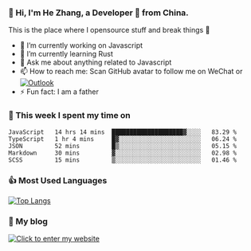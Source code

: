### 👋 Hi, I'm He Zhang, a Developer 🚀 from China.

This is the place where I opensource stuff and break things :rofl:

- 🔭  I’m currently working on Javascript
- 🌱  I’m currently learning Rust
- 💬  Ask me about anything related to Javascript
- 📫  How to reach me: Scan GitHub avatar to follow me on WeChat or [![Outlook](https://img.shields.io/badge/-Outlook-0078D4?style=flat&logo=Microsoft-Outlook&logoColor=white)](mailto:link@zhanghe.cool)
- ⚡  Fun fact: I am a father

### 💪 This week I spent my time on 
<!--START_SECTION:waka-->
```text
JavaScript   14 hrs 14 mins  ████████████████████▓░░░░   83.29 % 
TypeScript   1 hr 4 mins     █▓░░░░░░░░░░░░░░░░░░░░░░░   06.24 % 
JSON         52 mins         █▒░░░░░░░░░░░░░░░░░░░░░░░   05.15 % 
Markdown     30 mins         ▓░░░░░░░░░░░░░░░░░░░░░░░░   02.98 % 
SCSS         15 mins         ▒░░░░░░░░░░░░░░░░░░░░░░░░   01.46 % 
```
<!--END_SECTION:waka-->

### 👍 Most Used Languages
[![Top Langs](https://github-readme-stats.vercel.app/api/top-langs/?username=zhanghecool&layout=compact)](https://zhanghe.cool)

### 🌈 My blog 
[![Click to enter my website](https://cdn.jsdelivr.net/gh/zhanghecool/assets/images/gif/zhanghecools.gif)](https://zhanghe.cool)
